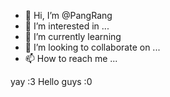 - 👋 Hi, I’m @PangRang
- 👀 I’m interested in ...
- 🌱 I’m currently learning 
- 💞️ I’m looking to collaborate on ...
- 📫 How to reach me ...

<!---
PangRang/PangRang is a ✨ special ✨ repository because its `README.md` (this file) appears on your GitHub profile.
You can click the Preview link to take a look at your changes.
--->
yay :3
Hello guys :0
